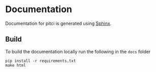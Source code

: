 Documentation
=============

Documentation for pitci is generated using [Sphinx](https://www.sphinx-doc.org/).

Build
-----

To build the documentation locally run the following in the `docs` folder

```
pip install -r requirements.txt
make html
```